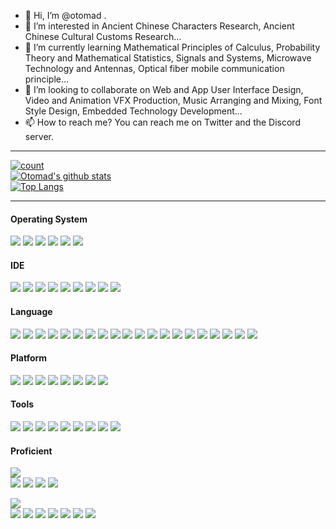 - 👋 Hi, I’m @otomad .
- 👀 I’m interested in Ancient Chinese Characters Research, Ancient Chinese Cultural Customs Research...
- 🌱 I’m currently learning Mathematical Principles of Calculus, Probability Theory and Mathematical Statistics, Signals and Systems, Microwave Technology and Antennas, Optical fiber mobile communication principle...
- 💞️ I’m looking to collaborate on Web and App User Interface Design, Video and Animation VFX Production, Music Arranging and Mixing, Font Style Design, Embedded Technology Development...
- 📫 How to reach me? You can reach me on Twitter and the Discord server.
----

<!--
otomad/otomad is a ✨ special ✨ repository because its `README.md` (this file) appears on your GitHub profile.
You can click the Preview link to take a look at your changes.
-->

<!-- <div align="center" class="flex"> -->

[![count](https://count.getloli.com/get/@otomad?theme=rule34)](https://count.getloli.com/)<br />
[![Otomad's github stats](https://github-readme-stats.vercel.app/api?username=otomad&show_icons=true&count_private=true&theme=radical)](https://github.com/anuraghazra/github-readme-stats)<br />
[![Top Langs](https://github-readme-stats.vercel.app/api/top-langs/?username=otomad&layout=compact&theme=radical)](https://github.com/anuraghazra/github-readme-stats)

<!-- </div> -->
----

#### Operating System
[![](https://img.shields.io/badge/Windows-11-0078d4?style=flat-square&logo=microsoft&logoColor=white&labelColor=0078d4)](https://www.microsoft.com/windows/get-windows-11)
[![](https://img.shields.io/badge/-Android-3DDC84?style=flat-square&logo=android&logoColor=white)](https://developer.android.google.cn/)
[![](https://img.shields.io/badge/-Linux-FCC624?style=flat-square&logo=linux&logoColor=black)](https://www.linuxfoundation.org/)
[![](https://img.shields.io/badge/-macOS-000000?style=flat-square&logo=macos&logoColor=white)](https://www.apple.com/macos/)
[![](https://img.shields.io/badge/-iOS-000000?style=flat-square&logo=ios&logoColor=white)](https://www.apple.com/ios/)
[![](https://img.shields.io/badge/-iPadOS-000000?style=flat-square&logo=ios&logoColor=white)](https://www.apple.com/ipados/)

#### IDE
[![](https://img.shields.io/badge/-Visual%20Studio%20Code-007ACC?style=flat-square&logo=visual-studio-code&logoColor=white)](https://code.visualstudio.com/)
[![](https://img.shields.io/badge/-Visual%20Studio-5C2D91?style=flat-square&logo=visual-studio&logoColor=white)](https://visualstudio.microsoft.com/)
[![](https://img.shields.io/badge/-IntelliJ%20IDEA-000000?style=flat-square&logo=intellijidea&logoColor=white)](http://www.jetbrains.com/idea/)
[![](https://img.shields.io/badge/-PyCharm-000000?style=flat-square&logo=pycharm&logoColor=white)](http://www.jetbrains.com/pycharm/)
[![](https://img.shields.io/badge/-CLion-000000?style=flat-square&logo=clion&logoColor=white)](http://www.jetbrains.com/clion/)
[![](https://img.shields.io/badge/-ReSharper-000000?style=flat-square&logo=resharper&logoColor=white)](http://www.jetbrains.com/resharper/)
[![](https://img.shields.io/badge/-Qt-41CD52?style=flat-square&logo=qt&logoColor=white)](https://www.qt.io/)
[![](https://img.shields.io/badge/-Eclipse-525C86?style=flat-square&logo=eclipse&logoColor=white)](https://www.eclipse.org/)
[![](https://img.shields.io/badge/-Android%20Studio-3DDC84?style=flat-square&logo=androidstudio&logoColor=white)](https://developer.android.google.cn/studio/)

#### Language
[![](https://img.shields.io/badge/-JavaScript-F7DF1E?style=flat-square&logo=javascript&logoColor=black)](https://tc39.es)
[![](https://img.shields.io/badge/-TypeScript-3178C6?style=flat-square&logo=typescript&logoColor=white)](https://www.typescriptlang.org/)
[![](https://img.shields.io/badge/-C/C%2B%2B-00599C?style=flat-square&logo=c%2B%2B&logoColor=white)](http://gcc.gnu.org/)
[![](https://img.shields.io/badge/-C%23-239120?style=flat-square&logo=c-sharp&logoColor=white)](https://docs.microsoft.com/dotnet/csharp/)
[![](https://img.shields.io/badge/-Visual%20Basic-512BD4?style=flat-square&logo=dotnet&logoColor=white)](https://docs.microsoft.com/dotnet/visual-basic/)
[![](https://img.shields.io/badge/-Java-D91318?style=flat-square&logo=java&logoColor=white)](https://www.oracle.com/java/)
[![](https://img.shields.io/badge/-Python-3776AB?style=flat-square&logo=python&logoColor=white)](https://www.python.org/)
[![](https://img.shields.io/badge/-PHP-777BB4?style=flat-square&logo=php&logoColor=white)](https://www.php.net/)
[![](https://img.shields.io/badge/-Lua-2C2D72?style=flat-square&logo=lua&logoColor=white)](https://www.lua.org/)
[![](https://img.shields.io/badge/-Kotlin-7F52FF?style=flat-square&logo=kotlin&logoColor=white)](https://kotlinlang.org/)
[![](https://img.shields.io/badge/-HTML-E34F26?style=flat-square&logo=html5&logoColor=white)](https://www.w3.org/html/)
[![](https://img.shields.io/badge/-XAML-0C54C2?style=flat-square&logo=xaml&logoColor=white)](https://kotlinlang.org/)
[![](https://img.shields.io/badge/-LaTeX-008080?style=flat-square&logo=latex&logoColor=white)](https://kotlinlang.org/)
[![](https://img.shields.io/badge/-CSS-1572B6?style=flat-square&logo=css3&logoColor=white)](https://www.w3.org/Style/CSS/)
[![](https://img.shields.io/badge/-Markdown-000000?style=flat-square&logo=markdown&logoColor=white)](https://daringfireball.net/projects/markdown)
[![](https://img.shields.io/badge/-MediaWiki-000000?style=flat-square&logo=wikipedia&logoColor=white)](https://kotlinlang.org/)
[![](https://img.shields.io/badge/-SVG-FFB13B?style=flat-square&logo=svg&logoColor=black)](https://www.w3.org/Graphics/SVG/)
[![](https://img.shields.io/badge/-XML-E34F26?style=flat-square&logo=xml&logoColor=white)](https://www.w3.org/XML/)
[![](https://img.shields.io/badge/-Matlab-FA8108?style=flat-square&logo=matlab&logoColor=white)](https://www.mathworks.com/products/matlab.html)
[![](https://img.shields.io/badge/-Verilog-014886?style=flat-square&logo=verilog&logoColor=white)](https://www.intel.com/content/www/us/en/software/programmable/quartus-prime/overview.html)

#### Platform
[![](https://img.shields.io/badge/-Win32-blue?style=flat-square&logo=Windows&logoColor=white)](https://docs.microsoft.com/windows/win32/)
[![](https://img.shields.io/badge/-.NET-512BD4?style=flat-square&logo=dotnet&logoColor=white)](https://docs.microsoft.com/dotnet/)
[![](https://img.shields.io/badge/-Raspberry%20Pi-A22846?style=flat-square&logo=raspberrypi&logoColor=white)](https://www.raspberrypi.org/)
[![](https://img.shields.io/badge/-Arm-0091BD?style=flat-square&logo=arm&logoColor=white)](https://www.arm.com/)
[![](https://img.shields.io/badge/-STM-03234B?style=flat-square&logo=stmicroelectronics&logoColor=white)](https://www.st.com/)
[![](https://img.shields.io/badge/-ESP-E7352C?style=flat-square&logo=espressif&logoColor=white)](https://www.espressif.com/)
[![](https://img.shields.io/badge/-Arduino-00979D?style=flat-square&logo=arduino&logoColor=white)](https://www.arduino.cc/)
[![](https://img.shields.io/badge/-MicroPython-2B2728?style=flat-square&logo=micropython&logoColor=white)](https://micropython.org/)

#### Tools
[![](https://img.shields.io/badge/-Docker-2496ED?style=flat-square&logo=docker&logoColor=white)](https://www.docker.com/)
[![](https://img.shields.io/badge/-Git-F05032?style=flat-square&logo=git&logoColor=white)](https://git-scm.com/)
[![](https://img.shields.io/badge/-Node.js-43853D?style=flat-square&logo=node.js&logoColor=white)](https://nodejs.org/)
[![](https://img.shields.io/badge/-CMake-064F8C?style=flat-square&logo=cmake&logoColor=white)](https://cmake.org/)
[![](https://img.shields.io/badge/-Webpack-8DD6F9?style=flat-square&logo=webpack&logoColor=black)](https://webpack.js.org/)
[![](https://img.shields.io/badge/-WebAssembly-654FF0?style=flat-square&logo=webassembly&logoColor=white)](https://webassembly.org/)
[![](https://img.shields.io/badge/-OpenCV-5C3EE8?style=flat-square&logo=opencv&logoColor=white)](https://opencv.org/)
[![](https://img.shields.io/badge/-OpenGL-5586A4?style=flat-square&logo=opengl&logoColor=white)](https://www.opengl.org/)
[![](https://img.shields.io/badge/-OpenAI-412991?style=flat-square&logo=openai&logoColor=white)](https://openai.com/)

#### Proficient
[![](https://img.shields.io/badge/-Microsoft%20365-D83B01?style=for-the-badge&logo=microsoftoffice)](#)<br />
[![](https://img.shields.io/badge/-Word-2B579A?style=flat-square&logo=microsoftword&logoColor=white)](https://www.microsoft.com/microsoft-365/word/)
[![](https://img.shields.io/badge/-Excel-217346?style=flat-square&logo=microsoftexcel&logoColor=white)](https://www.microsoft.com/microsoft-365/excel/)
[![](https://img.shields.io/badge/-PowerPoint-B7472A?style=flat-square&logo=microsoftpowerpoint&logoColor=white)](https://www.microsoft.com/microsoft-365/powerpoint/)
[![](https://img.shields.io/badge/-Visio-2B579A?style=flat-square&logo=microsoftvisio&logoColor=white)](https://www.microsoft.com/microsoft-365/visio/)

[![](https://img.shields.io/badge/-Adobe%20Creative%20Cloud-DA1F26?style=for-the-badge&logo=adobecreativecloud)](#)<br />
[![](https://img.shields.io/badge/-Photoshop-31A8FF?style=flat-square&logo=adobephotoshop&logoColor=white)](https://www.adobe.com/products/photoshop.html)
[![](https://img.shields.io/badge/-Audition-9999FF?style=flat-square&logo=adobeaudition&logoColor=white)](https://www.adobe.com/products/audition.html)
[![](https://img.shields.io/badge/-Premiere%20Pro-9999FF?style=flat-square&logo=adobepremierepro&logoColor=white)](https://www.adobe.com/products/premiere.html)
[![](https://img.shields.io/badge/-After%20Effects-9999FF?style=flat-square&logo=adobeaftereffects&logoColor=white)](https://www.adobe.com/products/aftereffects.html)
[![](https://img.shields.io/badge/-InDesign-FF3366?style=flat-square&logo=adobeindesign&logoColor=white)](https://www.adobe.com/products/indesign.html)
[![](https://img.shields.io/badge/-Illustrator-FF9A00?style=flat-square&logo=adobeillustrator&logoColor=white)](https://www.adobe.com/products/illustrator.html)
[![](https://img.shields.io/badge/-XD-FF61F6?style=flat-square&logo=adobexd&logoColor=white)](https://www.adobe.com/products/xd.html)
